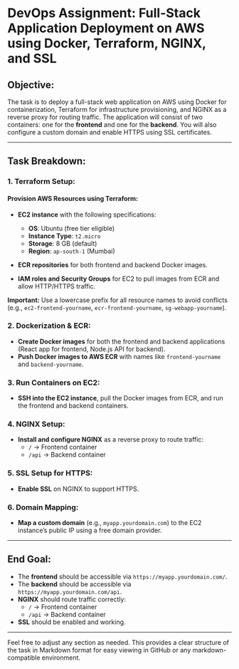 # DevOps Assignment: Full-Stack Application Deployment on AWS using Docker, Terraform, NGINX, and SSL

## Objective:
The task is to deploy a full-stack web application on AWS using Docker for containerization, Terraform for infrastructure provisioning, and NGINX as a reverse proxy for routing traffic. The application will consist of two containers: one for the **frontend** and one for the **backend**. You will also configure a custom domain and enable HTTPS using SSL certificates.

---

## Task Breakdown:

### 1. Terraform Setup:
#### Provision AWS Resources using Terraform:
- **EC2 instance** with the following specifications:
  - **OS**: Ubuntu (free tier eligible)
  - **Instance Type**: `t2.micro`
  - **Storage**: 8 GB (default)
  - **Region**: `ap-south-1` (Mumbai)

- **ECR repositories** for both frontend and backend Docker images.
- **IAM roles and Security Groups** for EC2 to pull images from ECR and allow HTTP/HTTPS traffic.

**Important:** Use a lowercase prefix for all resource names to avoid conflicts (e.g., `ec2-frontend-yourname`, `ecr-frontend-yourname`, `sg-webapp-yourname`).

### 2. Dockerization & ECR:
- **Create Docker images** for both the frontend and backend applications (React app for frontend, Node.js API for backend).
- **Push Docker images to AWS ECR** with names like `frontend-yourname` and `backend-yourname`.

### 3. Run Containers on EC2:
- **SSH into the EC2 instance**, pull the Docker images from ECR, and run the frontend and backend containers.

### 4. NGINX Setup:
- **Install and configure NGINX** as a reverse proxy to route traffic:
  - `/` → Frontend container
  - `/api` → Backend container

### 5. SSL Setup for HTTPS:
- **Enable SSL** on NGINX to support HTTPS.

### 6. Domain Mapping:
- **Map a custom domain** (e.g., `myapp.yourdomain.com`) to the EC2 instance’s public IP using a free domain provider.

---

## End Goal:
- The **frontend** should be accessible via `https://myapp.yourdomain.com/`.
- The **backend** should be accessible via `https://myapp.yourdomain.com/api`.
- **NGINX** should route traffic correctly:
  - `/` → Frontend container
  - `/api` → Backend container
- **SSL** should be enabled and working.

---

Feel free to adjust any section as needed. This provides a clear structure of the task in Markdown format for easy viewing in GitHub or any markdown-compatible environment.
